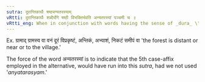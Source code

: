 ```yaml
---
sutra: दूरान्तिकार्थैः षष्ठ्यन्यतरस्याम्
vRtti: दुरान्तिकार्थैः शब्दैर्योगे षष्ठी विभक्तिर्भवति अन्यतरस्यां पञ्चमी च ॥
vRtti_eng: When in conjunction with words having the sense of _dura_ \"distant,\" and _antika_ \"near,\" the sixth case-affix is optionally employed.
---
```

Ex. ग्रामाद् ग्रामस्य वा वनं दूरं विप्रकृष्टं, अन्तिकं, अभ्याशं, निकटं समीपं वा 'the forest is distant or near or to the village.'

The force of the word अन्यतरस्यां is to indicate that the 5th case-affix employed in the alternative, would have run into this _sutra_, had we not used '_anyatarasyam_.'
